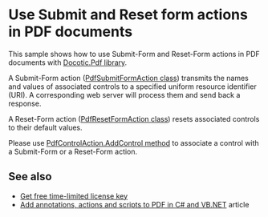 # Use Submit and Reset form actions in PDF documents
This sample shows how to use Submit-Form and Reset-Form actions in PDF documents with [Docotic.Pdf library](https://bitmiracle.com/pdf-library/).

A Submit-Form action ([PdfSubmitFormAction class](https://bitmiracle.com/pdf-library/api/pdfsubmitformaction)) transmits the names and values of associated controls to a specified uniform resource identifier (URI).
A corresponding web server will process them and send back a response.

A Reset-Form action ([PdfResetFormAction class](https://bitmiracle.com/pdf-library/api/pdfresetformaction)) resets associated controls to their default values.

Please use [PdfControlAction.AddControl method](https://bitmiracle.com/pdf-library/api/pdfcontrolaction-addcontrol) to associate a control with a Submit-Form or a Reset-Form action.

## See also
* [Get free time-limited license key](https://bitmiracle.com/pdf-library/download)
* [Add annotations, actions and scripts to PDF in C# and VB.NET](https://bitmiracle.com/pdf-library/annotations-and-actions) article